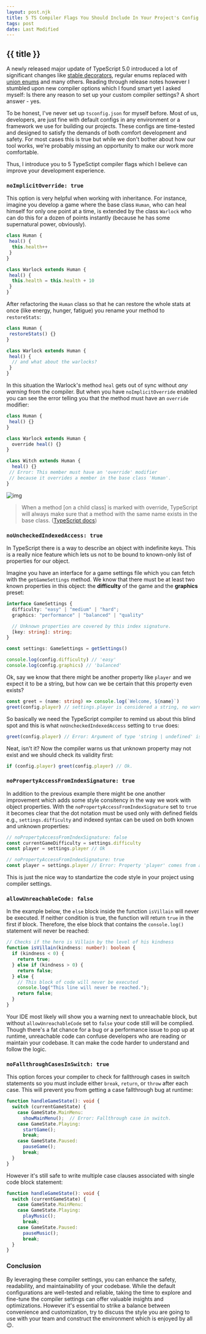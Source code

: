 ```yaml
---
layout: post.njk
title: 5 TS Compiler Flags You Should Include In Your Project's Config
tags: post
date: Last Modified
---
```


## {{ title }}

A newly released major update of TypeScript 5.0 introduced a lot of significant changes like [stable decorators](https://www.typescriptlang.org/docs/handbook/release-notes/typescript-5-0.html#decorators), regular enums replaced with [union enums](https://www.typescriptlang.org/docs/handbook/release-notes/typescript-5-0.html#all-enums-are-union-enums) and many others. Reading through release notes however I stumbled upon new compiler options which I found smart yet I asked myself: Is there any reason to set up your custom compiler settings? A short answer - yes.

To be honest, I've never set up `tsconfig.json` for myself before. Most of us, developers, are just fine with default configs in any environment or a framework we use for building our projects. These configs are time-tested and designed to satisfy the demands of both comfort development and safety. For most cases this is true but while we don't bother about how our tool works, we're probably missing an opportunity to make our work more comfortable.

Thus, I introduce you to 5 TypeSctipt compiler flags which I believe can improve your development experience.

### `noImplicitOverride: true`

This option is very helpful when working with inheritance. For instance, imagine you develop a game where the base class `Human`, who can heal himself for only one point at a time, is extended by the class `Warlock` who can do this for a dozen of points instantly (because he has some supernatural power, obviously).

```ts
class Human {
 heal() {
  this.health++
 }
}

class Warlock extends Human {
 heal() {
  this.health = this.health + 10
 }
}
```

After refactoring the `Human` class so that he can restore the whole stats at once (like energy, hunger, fatigue) you rename your method to `restoreStats`:

```ts
class Human {
 restoreStats() {}
}

class Warlock extends Human {
 heal() {
  // and what about the warlocks?
 }
}
```

In this situation the Warlock's method `heal` gets out of sync without *any warning* from the compiler. But when you have `noImplicitOverride` enabled you can see the error telling you that the method must have an `override` modifier:

```ts
class Human {
 heal() {}
}

class Warlock extends Human {
  override heal() {}
}

class Witch extends Human {
  heal() {}
 // Error: This member must have an 'override' modifier
 // because it overrides a member in the base class 'Human'.
}
```

![img](./images/override.png)

> When a method [on a child class] is marked with override, TypeScript will always make sure that a method with the same name exists in the base class. ([TypeScript docs](https://www.typescriptlang.org/docs/handbook/release-notes/typescript-4-3.html))

### `noUncheckedIndexedAccess: true`

In TypeScript there is a way to describe an object with indefinite keys. This is a really nice feature which lets us not to be bound to known-only list of properties for our object.

Imagine you have an interface for a game settings file which you can fetch with the `getGameSettings` method. We know that there must be at least two known properties in this object: the **difficulty** of the game and the **graphics** preset:

```ts
interface GameSettings {
  difficulty: "easy" | "medium" | "hard";
  graphics: "performance" | "balanced" | "quality"

  // Unknown properties are covered by this index signature.
  [key: string]: string;
}

const settings: GameSettings = getSettings()

console.log(config.difficulty) // 'easy'
console.log(config.graphics) // 'balanced'
```

Ok, say we know that there might be another property like `player` and we expect it to be a string, but how can we be certain that this property even exists?

```ts
const greet = (name: string) => console.log(`Welcome, ${name}`)
greet(config.player) // settings.player is considered a string, no warnings
```

So basically we need the TypeScript compiler to remind us about this blind spot and this is what `noUncheckedIndexedAccess` setting to `true` does:

```ts
greet(config.player) // Error: Argument of type 'string | undefined' is not assignable to parameter of type 'string'.
```

Neat, isn't it? Now the compiler warns us that unknown property may not exist and we should check its validity first:

```ts
if (config.player) greet(config.player) // Ok.
```

### `noPropertyAccessFromIndexSignature: true`

In addition to the previous example there might be one another improvement which adds some style consitency in the way we work with object properties. With the `noPropertyAccessFromIndexSignature` set to `true` it becomes clear that the dot notation must be used only with defined fields e.g., `settings.difficulty` and indexed syntax can be used on both known and unknown properties:

```ts
// noPropertyAccessFromIndexSignature: false
const currentGameDifficulty = settings.difficulty
const player = settings.player // Ok

// noPropertyAccessFromIndexSignature: true
const player = settings.player // Error: Property 'player' comes from an index signature, so it must be accessed with ['player'].
```

This is just the nice way to standartize the code style in your project using compiler settings.

### `allowUnreachableCode: false`

In the example below, the `else` block inside the function `isVillain` will never be executed. If neither condition is true, the function will return `true` in the first if block. Therefore, the else block that contains the `console.log()` statement will never be reached:

```ts
// Checks if the hero is Villain by the level of his kindness
function isVillain(kindness: number): boolean {
  if (kindness < 0) {
    return true;
  } else if (kindness > 0) {
    return false;
  } else {
    // This block of code will never be executed
    console.log("This line will never be reached.");
    return false;
  }
}
```

Your IDE most likely will show you a warning next to unreachable block, but without `allowUnreachableCode` set to `false` your code still will be complied. Though there's a fat chance for a bug or a performance issue to pop up at runtime, unreachable code can confuse developers who are reading or maintain your codebase. It can make the code harder to understand and follow the logic.

### `noFallthroughCasesInSwitch: true`

This option forces your compiler to check for fallthrough cases in switch statements so you must include either `break`, `return`, or `throw` after each case. This will prevent you from getting a case fallthrough bug at runtime:

```ts
function handleGameState(): void {
  switch (currentGameState) {
    case GameState.MainMenu:
      showMainMenu();  // Error: Fallthrough case in switch.
    case GameState.Playing:
      startGame();
      break;
    case GameState.Paused:
      pauseGame();
      break;
  }
}
```

However it's still safe to write multiple case clauses associated with single code block statement:

```ts
function handleGameState(): void {
  switch (currentGameState) {
    case GameState.MainMenu:
    case GameState.Playing:
      playMusic();
      break;
    case GameState.Paused:
      pauseMusic();
      break;
  }
}
```

### Conclusion

By leveraging these compiler settings, you can enhance the safety, readability, and maintainability of your codebase. While the default configurations are well-tested and reliable, taking the time to explore and fine-tune the compiler settings can offer valuable insights and optimizations. However it's essential to strike a balance between convenience and customization, try to discuss the style you are going to use with your team and construct the environment which is enjoyed by all 😉.
